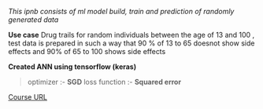 *This ipnb consists of ml model build, train and prediction of randomly generated data* 

**Use case**
	Drug trails for random individuals between the age of 13 and 100 , test data is prepared in such a way that 90 % of 13 to 65 doesnot show side effects and 90% of 65 to 100 shows side effects


**Created ANN  using tensorflow (keras)**
> optimizer :- **SGD**
> loss function :- **Squared error**

[Course URL](https://developers.google.com/machine-learning/crash-course/ml-intro)
